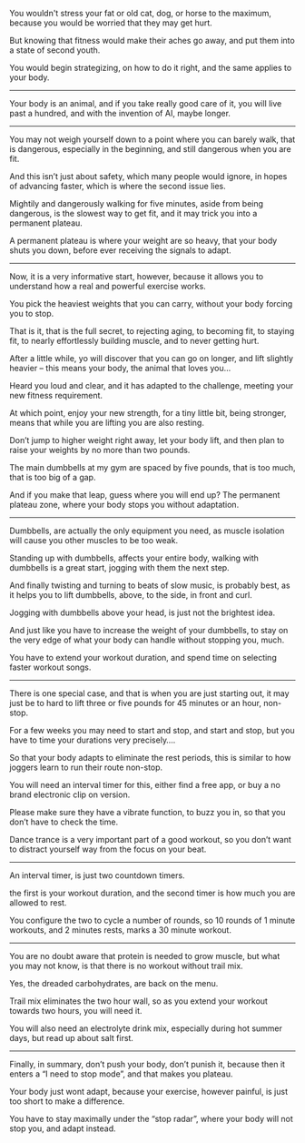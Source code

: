 You wouldn't stress your fat or old cat, dog, or horse to the maximum,
because you would be worried that they may get hurt.

But knowing that fitness would make their aches go away,
and put them into a state of second youth.

You would begin strategizing, on how to do it right,
and the same applies to your body.

---

Your body is an animal, and if you take really good care of it,
you will live past a hundred, and with the invention of AI, maybe longer.

---

You may not weigh yourself down to a point where you can barely walk,
that is dangerous, especially in the beginning, and still dangerous when you are fit.

And this isn’t just about safety, which many people would ignore,
in hopes of advancing faster, which is where the second issue lies.

Mightily and dangerously walking for five minutes, aside from being dangerous,
is the slowest way to get fit, and it may trick you into a permanent plateau.

A permanent plateau is where your weight are so heavy,
that your body shuts you down, before ever receiving the signals to adapt.

---

Now, it is a very informative start, however,
because it allows you to understand how a real and powerful exercise works.

You pick the heaviest weights that you can carry,
without your body forcing you to stop.

That is it, that is the full secret, to rejecting aging, to becoming fit,
to staying fit, to nearly effortlessly building muscle, and to never getting hurt.

After a little while, yo will discover that you can go on longer,
and lift slightly heavier – this means your body, the animal that loves you…

Heard you loud and clear, and it has adapted to the challenge,
meeting your new fitness requirement.

At which point, enjoy your new strength, for a tiny little bit,
being stronger, means that while you are lifting you are also resting.

Don’t jump to higher weight right away, let your body lift,
and then plan to raise your weights by no more than two pounds.

The main dumbbells at my gym are spaced by five pounds,
that is too much, that is too big of a gap.

And if you make that leap, guess where you will end up?
The permanent plateau zone, where your body stops you without adaptation.

---

Dumbbells, are actually the only equipment you need,
as muscle isolation will cause you other muscles to be too weak.

Standing up with dumbbells, affects your entire body,
walking with dumbbells is a great start, jogging with them the next step.

And finally twisting and turning to beats of slow music,
is probably best, as it helps you to lift dumbbells, above, to the side, in front and curl.

Jogging with dumbbells above your head,
is just not the brightest idea.

And just like you have to increase the weight of your dumbbells,
to stay on the very edge of what your body can handle without stopping you, much.

You have to extend your workout duration,
and spend time on selecting faster workout songs.

---

There is one special case, and that is when you are just starting out,
it may just be to hard to lift three or five pounds for 45 minutes or an hour, non-stop.

For a few weeks you may need to start and stop, and start and stop,
but you have to time your durations very precisely….

So that your body adapts to eliminate the rest periods,
this is similar to how joggers learn to run their route non-stop.

You will need an interval timer for this,
either find a free app, or buy a no brand electronic clip on version.

Please make sure they have a vibrate function,
to buzz you in, so that you don’t have to check the time.

Dance trance is a very important part of a good workout,
so you don’t want to distract yourself way from the focus on your beat.

---

An interval timer,
is just two countdown timers.

the first is your workout duration,
and the second timer is how much you are allowed to rest.

You configure the two to cycle a number of rounds,
so 10 rounds of 1 minute workouts, and 2 minutes rests, marks a 30 minute workout.

---

You are no doubt aware that protein is needed to grow muscle,
but what you may not know, is that there is no workout without trail mix.

Yes, the dreaded carbohydrates,
are back on the menu.

Trail mix eliminates the two hour wall,
so as you extend your workout towards two hours, you will need it.

You will also need an electrolyte drink mix,
especially during hot summer days, but read up about salt first.

---

Finally, in summary, don’t push your body, don’t punish it,
because then it enters a “I need to stop mode”, and that makes you plateau.

Your body just wont adapt, because your exercise, however painful,
is just too short to make a difference.

You have to stay maximally under the “stop radar”,
where your body will not stop you, and adapt instead.
